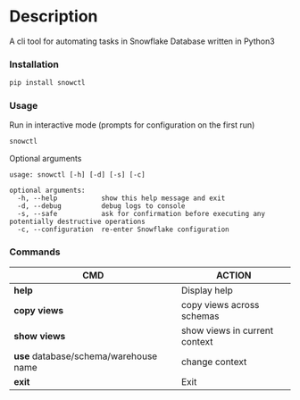 # Description
A cli tool for automating tasks in Snowflake Database written in Python3

### Installation
```sh
pip install snowctl
```

### Usage
Run in interactive mode (prompts for configuration on the first run)
```sh
snowctl
```

Optional arguments
```
usage: snowctl [-h] [-d] [-s] [-c]

optional arguments:
  -h, --help           show this help message and exit
  -d, --debug          debug logs to console
  -s, --safe           ask for confirmation before executing any potentially destructive operations
  -c, --configuration  re-enter Snowflake configuration
```

### Commands
| CMD | ACTION |
|---------|---------|
| **help** | Display help |
| **copy views** | copy views across schemas |
| **show views** | show views in current context |
| **use** database/schema/warehouse name | change context |
| **exit** | Exit |